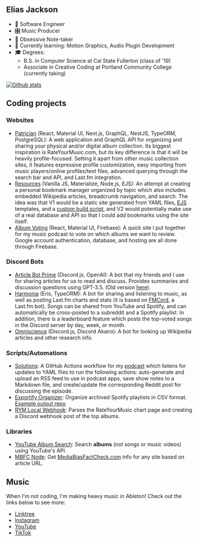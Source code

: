 ## Elias Jackson

- 🤖 Software Engineer
- 🎛️ Music Producer
- 📝 Obsessive Note-taker
- 🧠 Currently learning: Motion Graphics, Audio Plugin Development
- 🎓 Degrees:
  - B.S. in Computer Science at Cal State Fullerton (class of '19)
  - Associate in Creative Coding at Portland Community College (currently taking)

[![Github stats](https://github-readme-stats.vercel.app/api?username=fossforlife&hide_title=true&theme=radical)](https://github.com/anuraghazra/github-readme-stats)

<!-- ![Profile views](https://gpvc.arturio.dev/fossforlife)   -->

## Coding projects

### Websites

- [Patrician](https://github.com/patricianapp) (React, Material UI, Next.js, GraphQL, NestJS, TypeORM, PostgreSQL): A web application and GraphQL API for organizing and sharing your physical and/or digital album collection. Its biggest inspiration is RateYourMusic.com, but its key difference is that it will be heavily profile-focused. Setting it apart from other music collection sites, it features expressive profile customization, easy importing from music players/online profiles/text files, advanced querying through the search bar and API, and Last.fm integration.
- [Resources](https://github.com/FOSSforlife/resources) (Vanilla JS, Materialize, Node.js, EJS): An attempt at creating a personal bookmark manager organized by topic which also includes embedded Wikipedia articles, breadcrumb navigation, and search. The idea was that V1 would be a static site generated from YAML files, [EJS](https://ejs.co) templates, and a [custom build script](https://github.com/FOSSforlife/resources/blob/main/build.js), and V2 would potentially make use of a real database and API so that I could add bookmarks using the site itself.
- [Album Voting](https://github.com/FOSSforlife/listening-circle-voting-app) (React, Material UI, Firebase): A quick site I put together for my music podcast to vote on which albums we want to review. Google account authentication, database, and hosting are all done through Firebase.

### Discord Bots

- [Article Bot Prime](https://github.com/FOSSforlife/article-bot-prime) (Discord.js, OpenAI): A bot that my friends and I use for sharing articles for us to read and discuss. Provides summaries and discussion questions using GPT-3.5. (Old version [here](https://github.com/solutions-podcast/article-bot)).
- [Harmonia](https://github.com/patricianapp/Harmonia) (Eris, TypeORM): A bot for sharing and listening to music, as well as posting Last.fm charts and stats (it is based on [FMCord](https://github.com/kometh0616/fmcord), a Last.fm bot). Songs can be shared from YouTube and Spotify, and can automatically be cross-posted to a subreddit and a Spotify playlist. In addition, there is a leaderboard feature which posts the top-voted songs in the Discord server by day, week, or month.
- [Omniscience](https://github.com/solutions-podcast/omniscience) (Discord.js, Discord Akairo): A bot for looking up Wikipedia articles and other research info.

### Scripts/Automations

- [Solutions](https://github.com/solutions-podcast/podcast/tree/main/scripts): A GitHub Actions workflow for my [podcast](https://open.spotify.com/show/2mmb9lTkWVwMI1UEe5rZqA?si=2d9ddac99fb94a34) which listens for updates to YAML files to run the following actions: auto-generate and upload an RSS feed to use in podcast apps, save show notes to a Markdown file, and create/update the corresponding Reddit post for discussing the episode.
- [Exportify Organizer](https://github.com/FOSSforlife/exportify-organizer): Organize archived Spotify playlists in CSV format. [Example output repo](https://github.com/FOSSforlife/playlists)
- [RYM Local Webhook](https://github.com/FOSSforlife/rym-local-webhook): Parses the RateYourMusic chart page and creating a Discord webhook post of the top albums.

### Libraries

- [YouTube Album Search](https://github.com/FOSSforlife/youtube-album-search): Search **albums** (not songs or music videos) using YouTube's API.
- [MBFC Node](https://github.com/solutions-podcast/mbfc-node): Get [MediaBiasFactCheck.com](https://mediabiasfactcheck.com) info for any site based on article URL.

## Music

When I'm not coding, I'm making heavy music in Ableton! Check out the links below to see more:

- [Linktree](https://linktr.ee/eliasjackson)
- [Instagram](https://instagram.com/elias.jackson2)
- [YouTube](https://www.youtube.com/@eliasjacksonmusician)
- [TikTok](https://www.tiktok.com/@eliasjackson_music)
